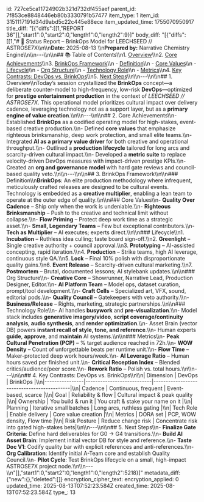 id: 727ce5ca11724902b321d732df455aef
parent_id: 7f853ce8848446eb80b3330791b57477
item_type: 1
item_id: 3151117191d34d9abd5c22c445e88ece
item_updated_time: 1755070950917
title_diff: "[{\"diffs\":[[1,\"REPORT 36\"]],\"start1\":0,\"start2\":0,\"length1\":0,\"length2\":9}]"
body_diff: "[{\"diffs\":[[1,\"# 📑 Status Report – BrinkOps Model for LEECHSEED // ASTROSE7X\\\n\\\n**Date:** 2025-08-13  \\\n**Prepared by:** Narrative Chemistry Engine\\\n\\\n---\\\n\\\n## 📚 Table of Contents\\\n1. [Overview](#overview)\\\n2. [Core Achievements](#core-achievements)\\\n3. [BrinkOps Framework](#brinkops-framework)\\\n    - [Definition](#definition)\\\n    - [Core Values](#core-values)\\\n    - [Lifecycle](#lifecycle)\\\n    - [Org Structure](#org-structure)\\\n    - [Technology Role](#technology-role)\\\n    - [Metrics](#metrics)\\\n4. [Key Contrasts: DevOps vs. BrinkOps](#key-contrasts-devops-vs-brinkops)\\\n5. [Next Steps](#next-steps)\\\n\\\n---\\\n\\\n## 1. Overview\\\nToday’s session crystallized the **BrinkOps** concept—a deliberate counter-model to high-frequency, low-risk **DevOps**—optimized for **prestige entertainment production** in the context of *LEECHSEED // ASTROSE7X*. This operational model prioritizes cultural impact over delivery cadence, leveraging technology not as a support layer, but as a **primary engine of value creation**.\\\n\\\n---\\\n\\\n## 2. Core Achievements\\\n- Established **BrinkOps** as a codified operating model for high-stakes, event-based creative production.\\\n- Defined **core values** that emphasize righteous brinksmanship, deep work protection, and small elite teams.\\\n- Integrated **AI as a primary value driver** for both creative and operational throughput.\\\n- Outlined a **production lifecycle** tailored for long arcs and scarcity-driven cultural impact.\\\n- Developed a **metric suite** to replace velocity-driven DevOps measures with impact-driven prestige KPIs.\\\n- Created an **org and governance model** with hard gate reviews and council-based quality veto.\\\n\\\n---\\\n\\\n## 3. BrinkOps Framework\\\n\\\n### Definition\\\n**BrinkOps**: An elite production methodology where infrequent, meticulously crafted releases are designed to be cultural events. Technology is embedded as a **creative multiplier**, enabling a lean team to operate at the outer edge of quality.\\\n\\\n### Core Values\\\n- **Quality Over Cadence** – Ship only when the work is undeniable.\\\n- **Righteous Brinksmanship** – Push to the creative and technical limit without collapse.\\\n- **Flow Priming** – Protect deep work time as a strategic asset.\\\n- **Small, Legendary Teams** – Few but exceptional contributors.\\\n- **Tech as Multiplier** – AI executes; experts direct.\\\n\\\n### Lifecycle\\\n1. **Incubation** – Ruthless idea culling; taste board sign-off.\\\n2. **Greenlight** – Single creative authority + council approval.\\\n3. **Prototyping** – AI-assisted concepting, rapid iteration.\\\n4. **Production** – Strike teams, high AI leverage, continuous style QA.\\\n5. **Lock** – Final 10% polish with disproportionate quality gains.\\\n6. **Event Release** – Scarcity-driven cultural marketing.\\\n7. **Postmortem** – Brutal, documented lessons; AI stylebank updates.\\\n\\\n### Org Structure\\\n- **Creative Core** – Showrunner, Narrative Lead, Production Designer, Editor.\\\n- **AI Platform Team** – Model ops, dataset curation, prompt/tool development.\\\n- **Craft Cells** – Specialized art, VFX, sound, editorial pods.\\\n- **Quality Council** – Gatekeepers with veto authority.\\\n- **Business/Release** – Rights, marketing, strategic partnerships.\\\n\\\n### Technology Role\\\n- AI handles **busywork** and **pre-visualization**.\\\n- Model stack includes **generative imagery/video**, **script coverage/continuity analysis**, **audio synthesis**, and **render optimization**.\\\n- Asset Brain (vector DB) powers **instant recall of style, tone, and reference**.\\\n- Human experts **guide**, **approve**, and **maintain** AI systems.\\\n\\\n### Metrics\\\n- **Peak Cultural Penetration (PCP)** – % target audience reached in 72h.\\\n- **WOW Density** – Count of unforgettable beats per runtime unit.\\\n- **Flow Time** – Maker-protected deep work hours/week.\\\n- **AI Leverage Ratio** – Human hours saved per finished unit.\\\n- **Critical Reception Index** – Blended critics/audience/peer score.\\\n- **Rework Ratio** – Polish vs. total hours.\\\n\\\n---\\\n\\\n## 4. Key Contrasts: DevOps vs. BrinkOps\\\n\\\n| Dimension      | DevOps                     | BrinkOps                                   |\\\n|----------------|---------------------------|--------------------------------------------|\\\n| Cadence        | Continuous, frequent       | Event-based, scarce                        |\\\n| Goal           | Reliability & flow         | Cultural impact & peak quality             |\\\n| Ownership      | You build & run it         | You craft & stake your name on it          |\\\n| Planning       | Iterative small batches    | Long arcs, ruthless gating                 |\\\n| Tech Role      | Enable delivery            | Core value creation                        |\\\n| Metrics        | DORA set                   | PCP, WOW density, Flow time                |\\\n| Risk Posture   | Reduce change risk         | Concentrate risk into gated high-stakes bets|\\\n\\\n---\\\n\\\n## 5. Next Steps\\\n- **Finalize Gate Criteria**: Define hard deliverables for G0 → G4 transitions.\\\n- **Build AI Asset Brain**: Implement initial vector DB for style and reference.\\\n- **Taste Doc V1**: Codify quality bar with explicit references and anti-references.\\\n- **Org Calibration**: Identify initial A-Team core and establish Quality Council.\\\n- **Pilot Cycle**: Test BrinkOps lifecycle on a small, high-impact ASTROSE7X project node.\\\n\\\n---\\\n\"]],\"start1\":0,\"start2\":0,\"length1\":0,\"length2\":5218}]"
metadata_diff: {"new":{},"deleted":[]}
encryption_cipher_text: 
encryption_applied: 0
updated_time: 2025-08-13T07:52:23.584Z
created_time: 2025-08-13T07:52:23.584Z
type_: 13